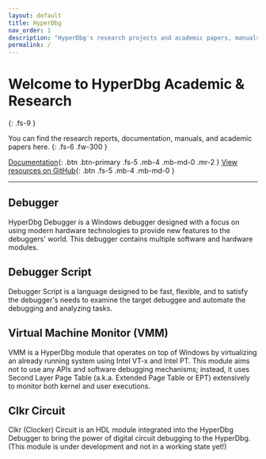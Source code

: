 ```yaml
---
layout: default
title: HyperDbg
nav_order: 1
description: "HyperDbg's research projects and academic papers, manuals, documents."
permalink: /
---
```


# Welcome to HyperDbg Academic & Research
{: .fs-9 }

You can find the research reports, documentation, manuals, and academic papers here.
{: .fs-6 .fw-300 }

[Documentation](https://docs.hyperdbg.org){: .btn .btn-primary .fs-5 .mb-4 .mb-md-0 .mr-2 } [View resources on GitHub](https://github.com/HyperDbg/awesome){: .btn .fs-5 .mb-4 .mb-md-0 }

---

## Debugger

HyperDbg Debugger is a Windows debugger designed with a focus on using modern hardware technologies to provide new features to the debuggers' world. This debugger contains multiple software and hardware modules.

## Debugger Script

Debugger Script is a language designed to be fast, flexible, and to satisfy the debugger's needs to examine the target debuggee and automate the debugging and analyzing tasks.

## Virtual Machine Monitor (VMM)

VMM is a HyperDbg module that operates on top of Windows by virtualizing an already running system using Intel VT-x and Intel PT. This module aims not to use any APIs and software debugging mechanisms; instead, it uses Second Layer Page Table (a.k.a. Extended Page Table or EPT) extensively to monitor both kernel and user executions.

## Clkr Circuit

Clkr (Clocker) Circuit is an HDL module integrated into the HyperDbg Debugger to bring the power of digital circuit debugging to the HyperDbg. (This module is under development and not in a working state yet!)